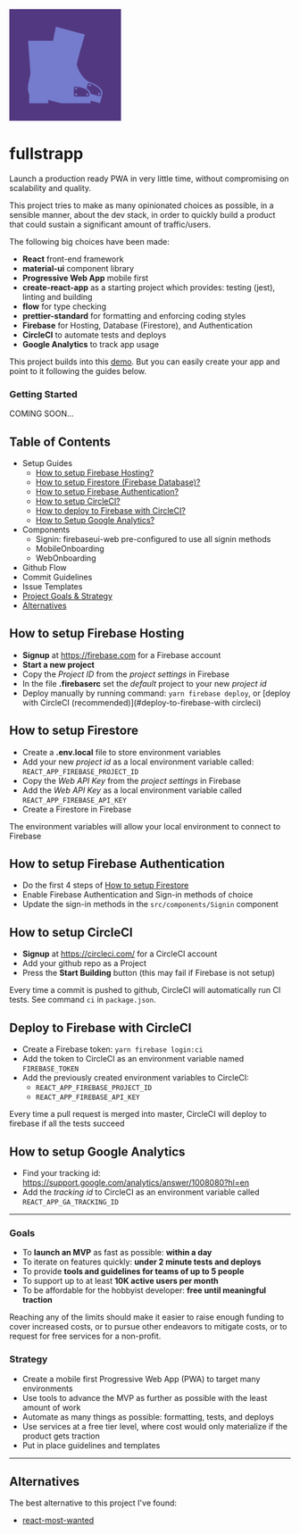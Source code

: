 <img src="./src/assets/icon.png" width="200" />

# fullstrapp
Launch a production ready PWA in very little time, without compromising on scalability and quality.

This project tries to make as many opinionated choices as possible, in a sensible manner, about the dev stack, in order to quickly build a product that could sustain a significant amount of traffic/users.

The following big choices have been made:
- **React** front-end framework
- **material-ui** component library
- **Progressive Web App** mobile first
- **create-react-app** as a starting project which provides: testing (jest), linting and building
- **flow** for type checking
- **prettier-standard** for formatting and enforcing coding styles
- **Firebase** for Hosting, Database (Firestore), and Authentication
- **CircleCI** to automate tests and deploys
- **Google Analytics** to track app usage

This project builds into this [demo](https://material-pwa-c6ebb.firebaseapp.com). But you can easily create your app and point to it following the guides below.

### Getting Started
COMING SOON...

## Table of Contents
- Setup Guides
  - [How to setup Firebase Hosting?](#how-to-setup-firebase-hosting)
  - [How to setup Firestore (Firebase Database)?](#how-to-setup-firestore)
  - [How to setup Firebase Authentication?](#how-to-setup-firebase-authentication)
  - [How to setup CircleCI?](#how-to-setup-circleci)
  - [How to deploy to Firebase with CircleCI?](#deploy-to-firebase-with-circleci)
  - [How to Setup Google Analytics?](#how-to-setup-google-analytics)
- Components
  - Signin: firebaseui-web pre-configured to use all signin methods
  - MobileOnboarding
  - WebOnboarding
- Github Flow
- Commit Guidelines
- Issue Templates
- [Project Goals & Strategy](#goals)
- [Alternatives](#alternatives)

## How to setup Firebase Hosting
- **Signup** at https://firebase.com for a Firebase account
- **Start a new project**
- Copy the *Project ID* from the *project settings* in Firebase
- In the file **.firebaserc** set the *default* project to your new *project id*
- Deploy manually by running command: `yarn firebase deploy`, or [deploy with CircleCI (recommended)](#deploy-to-firebase-with circleci)

## How to setup Firestore
- Create a **.env.local** file to store environment variables
- Add your new *project id* as a local environment variable called: `REACT_APP_FIREBASE_PROJECT_ID`
- Copy the *Web API Key* from the *project settings* in Firebase
- Add the *Web API Key* as a local environment variable called `REACT_APP_FIREBASE_API_KEY`
- Create a Firestore in Firebase

The environment variables will allow your local environment to connect to Firebase

## How to setup Firebase Authentication
- Do the first 4 steps of [How to setup Firestore](#how-to-setup-firestore)
- Enable Firebase Authentication and Sign-in methods of choice
- Update the sign-in methods in the `src/components/Signin` component

## How to setup CircleCI
- **Signup** at https://circleci.com/ for a CircleCI account
- Add your github repo as a Project
- Press the **Start Building** button (this may fail if Firebase is not setup)

Every time a commit is pushed to github, CircleCI will automatically run CI tests. See command `ci` in `package.json`.

## Deploy to Firebase with CircleCI
- Create a Firebase token: `yarn firebase login:ci`
- Add the token to CircleCI as an environment variable named `FIREBASE_TOKEN`
- Add the previously created environment variables to CircleCI:
  - `REACT_APP_FIREBASE_PROJECT_ID`
  - `REACT_APP_FIREBASE_API_KEY`

Every time a pull request is merged into master, CircleCI will deploy to firebase if all the tests succeed

## How to setup Google Analytics
- Find your tracking id: https://support.google.com/analytics/answer/1008080?hl=en
- Add the *tracking id* to CircleCI as an environment variable called `REACT_APP_GA_TRACKING_ID`

---

### Goals
- To **launch an MVP** as fast as possible: **within a day**
- To iterate on features quickly: **under 2 minute tests and deploys**
- To provide **tools and guidelines for teams of up to 5 people**
- To support up to at least **10K active users per month**
- To be affordable for the hobbyist developer: **free until meaningful traction**

Reaching any of the limits should make it easier to raise enough funding to cover increased costs, or to pursue other endeavors to mitigate costs, or to request for free services for a non-profit.

### Strategy
- Create a mobile first Progressive Web App (PWA) to target many environments
- Use tools to advance the MVP as further as possible with the least amount of work
- Automate as many things as possible: formatting, tests, and deploys
- Use services at a free tier level, where cost would only materialize if the product gets traction
- Put in place guidelines and templates

---

## Alternatives
The best alternative to this project I've found:
- [react-most-wanted](https://www.react-most-wanted.com/)
